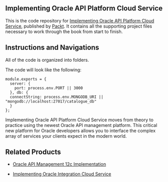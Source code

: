 ## Implementing Oracle API Platform Cloud Service

This is the code repository for [Implementing Oracle API Platform Cloud Service](https://www.packtpub.com/virtualization-and-cloud/implementing-oracle-api-platform-cloud-service?utm_source=github&utm_medium=repository&utm_campaign=9781788478656), published by [Packt](https://www.packtpub.com/). It contains all the supporting project files necessary to work through the book from start to finish.

## Instructions and Navigations
All of the code is organized into folders.

The code will look like the following:
```
module.exports = {
  server: {
    port: process.env.PORT || 3000
  }, db: {
  connectString: process.env.MONGODB_URI || "mongodb://localhost:27017/catalogue_db"
  }
};
```

Implementing Oracle API Platform Cloud Service moves from theory to practice using the newest Oracle API management platform. This critical new platform for Oracle developers allows you to interface the complex array of services your clients expect in the modern world.

## Related Products
* [Oracle API Management 12c Implementation](https://www.packtpub.com/application-development/oracle-api-management-12c-implementation?utm_source=github&utm_medium=repository&utm_campaign=9781785283635)

* [Implementing Oracle Integration Cloud Service](https://www.packtpub.com/virtualization-and-cloud/implementing-oracle-integration-cloud-service?utm_source=github&utm_medium=repository&utm_campaign=9781786460721)
